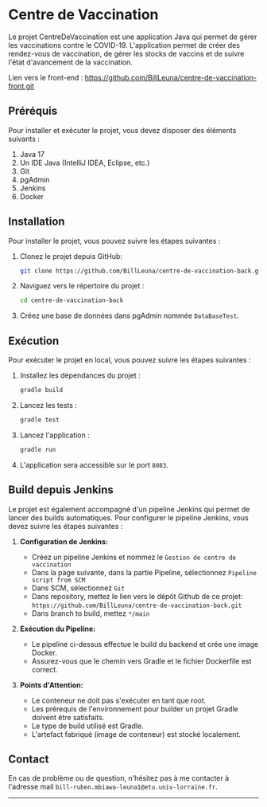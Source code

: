 # Centre de Vaccination

Le projet CentreDeVaccination est une application Java qui permet de gérer les vaccinations contre le COVID-19.
L'application permet de créer des rendez-vous de vaccination, de gérer les stocks de vaccins et de suivre l'état d'avancement de la vaccination.

Lien vers le front-end : https://github.com/BillLeuna/centre-de-vaccination-front.git

## Préréquis

Pour installer et exécuter le projet, vous devez disposer des éléments suivants :

1. Java 17
2. Un IDE Java (IntelliJ IDEA, Eclipse, etc.)
3. Git
4. pgAdmin 
5. Jenkins
6. Docker

## Installation

Pour installer le projet, vous pouvez suivre les étapes suivantes :

1. Clonez le projet depuis GitHub:
   ```bash
   git clone https://github.com/BillLeuna/centre-de-vaccination-back.git
   ```

2. Naviguez vers le répertoire du projet :
   ```bash
   cd centre-de-vaccination-back
   ```
   
3. Créez une base de données dans pgAdmin nommée `DataBaseTest`.


## Exécution

Pour exécuter le projet en local, vous pouvez suivre les étapes suivantes :

1. Installez les dépendances du projet :
    ```bash
   gradle build
   ```

2. Lancez les tests :
   ```bash
   gradle test
   ```
2. Lancez l'application :
   ```bash
   gradle run
   ```

3. L'application sera accessible sur le port `8083`.


## Build depuis Jenkins

Le projet est également accompagné d'un pipeline Jenkins qui permet de lancer des builds automatiques. Pour configurer
le pipeline Jenkins, vous devez suivre les étapes suivantes :


1. **Configuration de Jenkins:**
    - Créez un pipeline Jenkins et nommez le `Gestion de centre de vaccination`
    - Dans la page suivante, dans la partie Pipeline, sélectionnez `Pipeline script from SCM`
    - Dans SCM, sélectionnez `Git`
    - Dans repository, mettez le lien vers le dépôt Github de ce projet: `https://github.com/BillLeuna/centre-de-vaccination-back.git`
    - Dans branch to build, mettez `*/main`

2. **Exécution du Pipeline:**
    - Le pipeline ci-dessus effectue le build du backend et crée une image Docker.
    - Assurez-vous que le chemin vers Gradle et le fichier Dockerfile est correct.

3. **Points d'Attention:**
    - Le conteneur ne doit pas s'exécuter en tant que root.
    - Les prérequis de l'environnement pour builder un projet Gradle doivent être satisfaits.
    - Le type de build utilisé est Gradle.
    - L'artefact fabriqué (image de conteneur) est stocké localement.

## Contact

En cas de problème ou de question, n'hésitez pas à me contacter à l'adresse
mail `bill-ruben.mbiawa-leuna1@etu.univ-lorraine.fr`.

---
